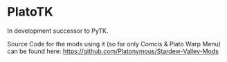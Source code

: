# PlatoTK

In development successor to PyTK.

Source Code for the mods using it (so far only Comcis & Plato Warp Menu) can be found here: 
https://github.com/Platonymous/Stardew-Valley-Mods